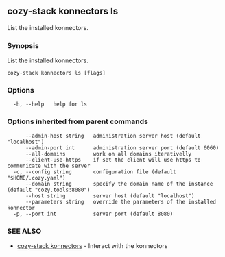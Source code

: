 ## cozy-stack konnectors ls

List the installed konnectors.

### Synopsis

List the installed konnectors.

```
cozy-stack konnectors ls [flags]
```

### Options

```
  -h, --help   help for ls
```

### Options inherited from parent commands

```
      --admin-host string   administration server host (default "localhost")
      --admin-port int      administration server port (default 6060)
      --all-domains         work on all domains iterativelly
      --client-use-https    if set the client will use https to communicate with the server
  -c, --config string       configuration file (default "$HOME/.cozy.yaml")
      --domain string       specify the domain name of the instance (default "cozy.tools:8080")
      --host string         server host (default "localhost")
      --parameters string   override the parameters of the installed konnector
  -p, --port int            server port (default 8080)
```

### SEE ALSO

* [cozy-stack konnectors](cozy-stack_konnectors.md)	 - Interact with the konnectors

